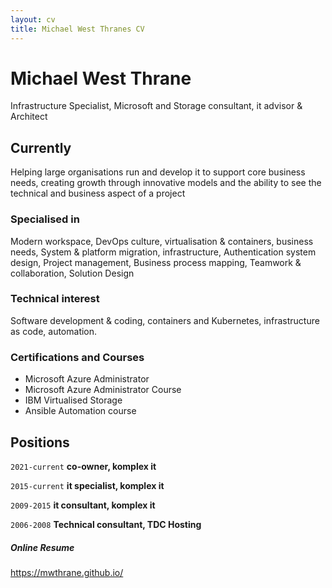 ```yaml
---
layout: cv
title: Michael West Thranes CV
---
```


# Michael West Thrane
Infrastructure Specialist, Microsoft and Storage consultant, it advisor & Architect

## Currently
Helping large organisations run and develop it to support core business needs, creating growth through innovative models and the ability to see the technical and business aspect of a project

### Specialised in
Modern workspace, DevOps culture, virtualisation & containers, business needs, System & platform migration, infrastructure, Authentication system design, Project management, Business process mapping, Teamwork & collaboration, Solution Design

### Technical interest
Software development & coding, containers and Kubernetes, infrastructure as code, automation.

### Certifications and Courses
* Microsoft Azure Administrator
* Microsoft Azure Administrator Course
* IBM Virtualised Storage
* Ansible Automation course

## Positions
`2021-current`
__co-owner, komplex it__

`2015-current`
__it specialist, komplex it__

`2009-2015`
__it consultant, komplex it__

`2006-2008`
__Technical consultant, TDC Hosting__

##### Online Resume
https://mwthrane.github.io/